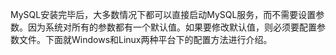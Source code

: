

MySQL安装完毕后，大多数情况下都可以直接启动MySQL服务，而不需要设置参数。因为系统对所有的参数都有一个默认值。如果要修改默认值，则必须要配置参数文件。下面就Windows和Linux两种平台下的配置方法进行介绍。



